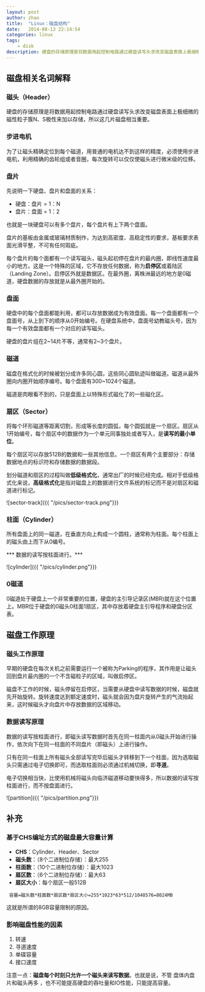 ```yaml
---
layout: post
author: zhao
title:  "Linux：磁盘结构"
date:   2014-08-13 22:14:54
categories: linux
tags: 
	- disk
description: 硬盘的存储原理是将数据用起控制电路通过硬盘读写头求改变磁盘表面上极细微的磁性粒子簇N、S极性来加以存储，所以这几片磁盘相当重要。
---
```


## 磁盘相关名词解释

### 磁头（Header）

硬盘的存储原理是将数据用起控制电路通过硬盘读写头求改变磁盘表面上极细微的磁性粒子簇N、S极性来加以存储，所以这几片磁盘相当重要。

### 步进电机

为了让磁头精确定位到每个磁道，用普通的电机达不到这样的精度，必须使用步进电机，利用精确的齿轮组或者音圈，每次旋转可以仅仅使磁头进行微米级的位移。

### **盘片**

先说明一下硬盘、盘片和盘面的关系：

- 硬盘：盘片 = 1：N
- 盘片：盘面 = 1：2

也就是一块硬盘可以有多个盘片，每个盘片有上下两个盘面。

盘片的基板由金属或玻璃材质制作，为达到高密度、高稳定性的要求，基板要求表面光滑平整，不可有任何瑕疵。

每个盘片的每个面都有一个读写磁头，磁头起初停在盘片的最内圈，即线性速度最小的地方。这是一个特殊的区域，它不存放任何数据，称为**启停区**或着陆区（Landing Zone）。启停区外就是数据区。在最外圈，离株洲最远的地方是0磁道，硬盘数据的存放就是从最外圈开始的。

### **盘面**

硬盘中的每个盘面都能利用，都可以存放数据成为有效盘面。每一个盘面都有一个盘面号，从上到下的顺序从0开始编号。在硬盘系统中，盘面号幼教磁头号，因为每一个有效盘面都有一个对应的读写磁头。

硬盘的盘片组在2~14片不等，通常有2~3个盘片。

### **磁道**

磁盘在格式化的时候被划分成许多同心圆，这些同心圆轨迹叫做磁道。磁道从最外圈向内圈开始顺序编号。每个盘面有300~1024个磁道。

磁道是肉眼看不到的，只是盘面上以特殊形式磁化了的一些磁化区。

### **扇区**（Sector）

将每个环形磁道等距离切割，形成等长度的圆弧，每个圆弧就是一个扇区。扇区从1开始编号，每个扇区中的数据作为一个单元同事独处或者写入，是**读写的最小单位**。

每个扇区可以存放512B的数据和一些其他信息。一个扇区有两个主要部分：存储数据地点的标识符和存储数据的数据段。

划分磁道和扇区的过程叫做**低级格式化**，通常出厂的时候已经完成。相对于低级格式化来说，**高级格式化**是指对磁盘上的数据进行文件系统的标记而不是对扇区和磁道进行标记。

![sector-track]({{ "/pics/sector-track.png"}})

### **柱面**（Cylinder）

所有盘面上的同一磁道，在垂直方向上构成一个圆柱，通常称为柱面。每个柱面上的磁头由上而下从0编号。

*** 数据的读写按柱面进行。***

![cylinder]({{ "/pics/cylinder.png"}})

### **0磁道**

0磁道处于硬盘上一个非常重要的位置，硬盘的主引导记录区(MBR)就在这个位置上。MBR位于硬盘的0磁头0柱面1扇区，其中存放着硬盘主引导程序和硬盘分区表。

## 磁盘工作原理

### 磁头工作原理

早期的硬盘在每次关机之前需要运行一个被称为Parking的程序，其作用是让磁头回到盘片最内圈的一个不含磁粒子的区域，叫做启停区。

磁盘不工作的时候，磁头停留在启停区，当需要从硬盘中读写数据的时候，磁盘就先开始旋转。旋转速度达到额定速度时，磁头就会因为盘片旋转产生的气流抬起来，这时候磁头才向盘片中存放数据的区域移动。

### 数据读写原理

数据的读写按柱面进行，即磁头读写数据时首先在同一柱面内从0磁头开始进行操作，依次向下在同一柱面的不同盘片（即磁头）上进行操作。

只有在同一柱面上所有磁头全部读写完毕后磁头才转移到下一个柱面，因为选取磁头只需通过电子切换即可，而选取柱面则必须通过机械切换，即**寻道**。

电子切换相当快，比使用机械将磁头向临济磁道移动要快得多，所以数据的读写按柱面进行，而不按盘面进行。

![partition]({{ "/pics/partition.png"}})

## 补充

### 基于CHS编址方式的磁盘最大容量计算

- **CHS**：Cylinder、Header、Sector
- **磁头数**：（8个二进制位存储）：最大255
- **柱面数**：（10个二进制位存储）：最大1023
- **扇区数**：（6个二进制位存储）：最大63
- **扇区大小**：每个扇区一般512B

` 容量=磁头数*柱面数*扇区数*扇区大小=255*1023*63*512/1048576=8024MB`

这就是所谓的8GB容量限制的原因。

### 影响磁盘性能的因素

1. 转速
2. 寻道速度
3. 单碟容量
4. 接口速度

注意一点：**磁盘每个时刻只允许一个磁头来读写数据**。也就是说，不管 盘体内盘片和磁头再多 ，也不可能提高硬盘的吞吐量和IO性能，只能提高容量。



